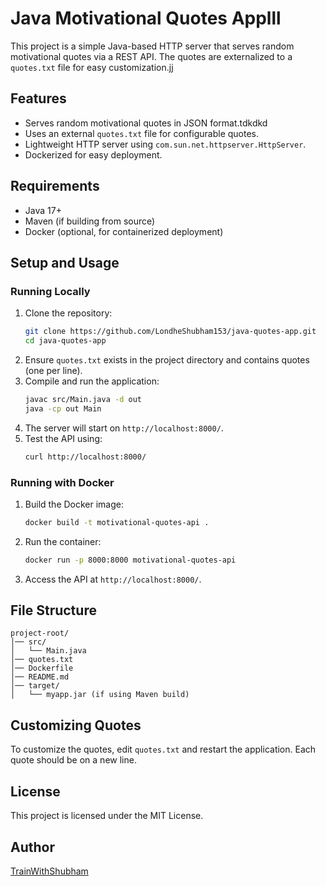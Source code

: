 # Java Motivational Quotes Applll

This project is a simple Java-based HTTP server that serves random motivational quotes via a REST API. The quotes are externalized to a `quotes.txt` file for easy customization.jj

## Features
- Serves random motivational quotes in JSON format.tdkdkd
- Uses an external `quotes.txt` file for configurable quotes.
- Lightweight HTTP server using `com.sun.net.httpserver.HttpServer`.
- Dockerized for easy deployment.

## Requirements
- Java 17+
- Maven (if building from source)
- Docker (optional, for containerized deployment)

## Setup and Usage

### Running Locally
1. Clone the repository:
   ```sh
   git clone https://github.com/LondheShubham153/java-quotes-app.git
   cd java-quotes-app
   ```
2. Ensure `quotes.txt` exists in the project directory and contains quotes (one per line).
3. Compile and run the application:
   ```sh
   javac src/Main.java -d out
   java -cp out Main
   ```
4. The server will start on `http://localhost:8000/`.
5. Test the API using:
   ```sh
   curl http://localhost:8000/
   ```

### Running with Docker
1. Build the Docker image:
   ```sh
   docker build -t motivational-quotes-api .
   ```
2. Run the container:
   ```sh
   docker run -p 8000:8000 motivational-quotes-api
   ```
3. Access the API at `http://localhost:8000/`.

## File Structure
```
project-root/
│── src/
│   └── Main.java
│── quotes.txt
│── Dockerfile
│── README.md
│── target/
│   └── myapp.jar (if using Maven build)
```

## Customizing Quotes
To customize the quotes, edit `quotes.txt` and restart the application. Each quote should be on a new line.

## License
This project is licensed under the MIT License.

## Author
[TrainWithShubham](https://github.com/LondheShubham153)



